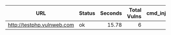 | URL | Status | Seconds | Total Vulns | cmd_injection | sqli | xss | open_redirect | headers | cookies | errors | cmd_injection_vuln | sqli_vuln | xss_vuln | open_redirect_vuln | headers_vuln | cookies_vuln | errors_vuln | error |
|---|---|---:|---:|---:|---:|---:|---:|---:|---:|---:|---:|---:|---:|---:|---:|---:|---:|---|
| http://testphp.vulnweb.com | ok | 15.78 | 6 |  | 6 | 0 | 0 | 0 | 0 | 0 | 0 | True | False | False | False | False | False | False |